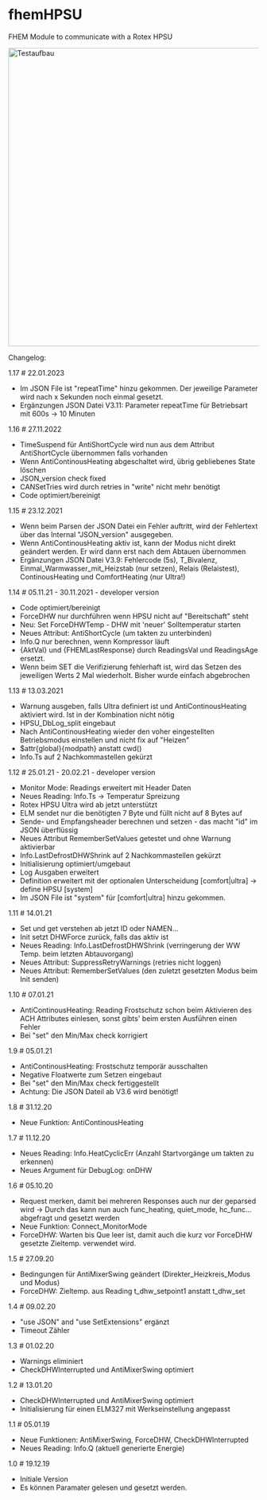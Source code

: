 # fhemHPSU
FHEM Module to communicate with a Rotex HPSU

<img src="https://user-images.githubusercontent.com/48262831/111051497-bf34e980-8453-11eb-8b21-cd32ab6ee082.jpg" alt="Testaufbau" width="600"/>

Changelog:

1.17 # 22.01.2023
  - Im JSON File ist "repeatTime" hinzu gekommen. Der jeweilige Parameter wird nach x Sekunden noch einmal gesetzt.
  - Ergänzungen JSON Datei V3.11: Parameter repeatTime für Betriebsart mit 600s -> 10 Minuten
  
1.16 # 27.11.2022
- TimeSuspend für AntiShortCycle wird nun aus dem Attribut AntiShortCycle übernommen falls vorhanden
- Wenn AntiContinousHeating abgeschaltet wird, übrig gebliebenes State löschen
- JSON_version check fixed
- CANSetTries wird durch retries in "write" nicht mehr benötigt
- Code optimiert/bereinigt

1.15 # 23.12.2021
- Wenn beim Parsen der JSON Datei ein Fehler auftritt, wird der Fehlertext über das Internal "JSON_version" ausgegeben.
- Wenn AntiContinousHeating aktiv ist, kann der Modus nicht direkt geändert werden. Er wird dann erst nach dem Abtauen übernommen
- Ergänzungen JSON Datei V3.9: Fehlercode (5s), T_Bivalenz, Einmal_Warmwasser_mit_Heizstab (nur setzen), Relais (Relaistest), ContinousHeating und ComfortHeating (nur Ultra!)

1.14 # 05.11.21 - 30.11.2021 - developer version
- Code optimiert/bereinigt
- ForceDHW nur durchführen wenn HPSU nicht auf "Bereitschaft" steht
- Neu: Set ForceDHWTemp - DHW mit 'neuer' Solltemperatur starten
- Neues Attribut: AntiShortCycle (um takten zu unterbinden)
- Info.Q nur berechnen, wenn Kompressor läuft
- {AktVal} und {FHEMLastResponse} durch ReadingsVal und ReadingsAge ersetzt.
- Wenn beim SET die Verifizierung fehlerhaft ist, wird das Setzen des jeweiligen Werts 2 Mal wiederholt. Bisher wurde einfach abgebrochen

1.13 # 13.03.2021
- Warnung ausgeben, falls Ultra definiert ist und AntiContinousHeating aktiviert wird. Ist in der Kombination nicht nötig
- HPSU_DbLog_split eingebaut
- Nach AntiContinousHeating wieder den voher eingestellten Betriebsmodus einstellen und nicht fix auf "Heizen"
- $attr{global}{modpath} anstatt cwd()
- Info.Ts auf 2 Nachkommastellen gekürzt

1.12 # 25.01.21 - 20.02.21 - developer version
- Monitor Mode: Readings erweitert mit Header Daten
- Neues Reading: Info.Ts -> Temperatur Spreizung
- Rotex HPSU Ultra wird ab jetzt unterstützt
- ELM sendet nur die benötigten 7 Byte und füllt nicht auf 8 Bytes auf
- Sende- und Empfangsheader berechnen und setzen - das macht "id" im JSON überflüssig
- Neues Attribut RememberSetValues getestet und ohne Warnung aktivierbar
- Info.LastDefrostDHWShrink auf 2 Nachkommastellen gekürzt
- Initialisierung optimiert/umgebaut
- Log Ausgaben erweitert
- Definition erweitert mit der optionalen Unterscheidung [comfort|ultra] -> define <name> HPSU <device> [system]
- Im JSON File ist "system" für [comfort|ultra] hinzu gekommen.

1.11 # 14.01.21
- Set und get verstehen ab jetzt ID oder NAMEN...
- Init setzt DHWForce zurück, falls das aktiv ist
- Neues Reading: Info.LastDefrostDHWShrink (verringerung der WW Temp. beim letzten Abtauvorgang)
- Neues Attribut: SuppressRetryWarnings (retries nicht loggen)
- Neues Attribut: RememberSetValues (den zuletzt gesetzten Modus beim Init senden)

1.10 # 07.01.21
- AntiContinousHeating: Reading Frostschutz schon beim Aktivieren des ACH Attributes einlesen, sonst gibts' beim ersten Ausführen einen Fehler
- Bei "set" den Min/Max check korrigiert

1.9 # 05.01.21
- AntiContinousHeating: Frostschutz temporär ausschalten
- Negative Floatwerte zum Setzen eingebaut
- Bei "set" den Min/Max check fertiggestellt
- Achtung: Die JSON Dateil ab V3.6 wird benötigt!

1.8 # 31.12.20
- Neue Funktion: AntiContinousHeating

1.7 # 11.12.20
- Neues Reading: Info.HeatCyclicErr (Anzahl Startvorgänge um takten zu erkennen)
- Neues Argument für DebugLog: onDHW

1.6 # 05.10.20
- Request merken, damit bei mehreren Responses auch nur der geparsed wird 
    -> Durch das kann nun auch func_heating, quiet_mode, hc_func... abgefragt und gesetzt werden
- Neue Funktion: Connect_MonitorMode
- ForceDHW: Warten bis Que leer ist, damit auch die kurz vor ForceDHW gesetzte Zieltemp. verwendet wird.

1.5 # 27.09.20
- Bedingungen für AntiMixerSwing geändert (Direkter_Heizkreis_Modus und Modus)
- ForceDHW: Zieltemp. aus Reading t_dhw_setpoint1 anstatt t_dhw_set

1.4 # 09.02.20
- "use JSON" and "use SetExtensions" ergänzt
- Timeout Zähler

1.3 # 01.02.20
- Warnings eliminiert
- CheckDHWInterrupted und AntiMixerSwing optimiert

1.2 # 13.01.20
- CheckDHWInterrupted und AntiMixerSwing optimiert
- Initialisierung für einen ELM327 mit Werkseinstellung angepasst

1.1 # 05.01.19
- Neue Funktionen: AntiMixerSwing, ForceDHW, CheckDHWInterrupted
- Neues Reading: Info.Q (aktuell generierte Energie)

1.0 # 19.12.19
- Initiale Version
- Es können Paramater gelesen und gesetzt werden.
